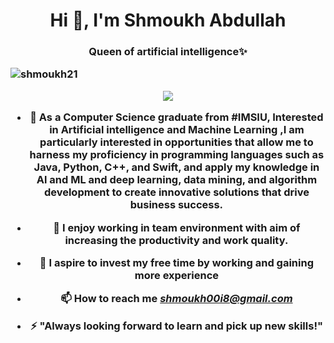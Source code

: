 <h1 align="center">Hi 👋, I'm Shmoukh Abdullah</h1>
<h3 align="center">Queen of artificial intelligence✨

<p align="left"> <img src="https://komarev.com/ghpvc/?username=shmoukh21&label=Profile%20views&color=0e75b6&style=flat" alt="shmoukh21" /> </p>

<p align="center">
    <a href="https://www.linkedin.com/in/shmoukh-abdullah-481597219"><img src="https://img.shields.io/badge/linkedin-%230177B5?style=flat&logo=linkedin&logoColor=white"/></a>
  </p>

- 🔭 As a Computer Science graduate from #IMSIU, Interested in Artificial intelligence and Machine Learning ,I am particularly interested in opportunities that allow me to harness my proficiency in programming languages such as Java, Python, C++, and Swift, and apply my knowledge in Al and ML and deep learning, data mining, and algorithm development to create innovative solutions that drive business success.

- 🌱 I enjoy working in team environment with aim of increasing the productivity and work quality.

- 🤝 I aspire to invest my free time by working and gaining more experience

- 📫 How to reach me *shmoukh00i8@gmail.com*

- ⚡ "Always looking forward to learn and pick up new skills!"


